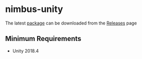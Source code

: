 # nimbus-unity

The latest [package](package) can be downloaded from the [Releases](https://github.com/timehop/nimbus-unity/releases) page

## Minimum Requirements

- Unity 2018.4
